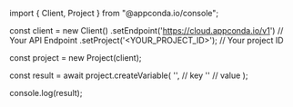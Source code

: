 import { Client, Project } from "@appconda.io/console";

const client = new Client()
    .setEndpoint('https://cloud.appconda.io/v1') // Your API Endpoint
    .setProject('<YOUR_PROJECT_ID>'); // Your project ID

const project = new Project(client);

const result = await project.createVariable(
    '<KEY>', // key
    '<VALUE>' // value
);

console.log(result);
